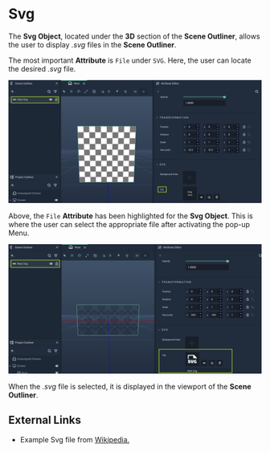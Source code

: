 # Svg

The **Svg Object**, located under the **3D** section of the **Scene Outliner**, allows the user to display *.svg* files in the **Scene Outliner**. 

The most important **Attribute** is `File` under `SVG`. Here, the user can locate the desired *.svg* file. 

![Svg Object before Adding Asset.](../../../.gitbook/assets/svgbefore.png)

Above, the `File` **Attribute** has been highlighted for the **Svg Object**. This is where the user can select the appropriate file after activating the pop-up Menu. 

![Svg Object after Adding Asset.](../../../.gitbook/assets/svgafter.png)

When the *.svg* file is selected, it is displayed in the viewport of the **Scene Outliner**. 

## External Links

* Example Svg file from [Wikipedia.](https://mathstat.slu.edu/escher/index.php/File:P4m-sample.svg)